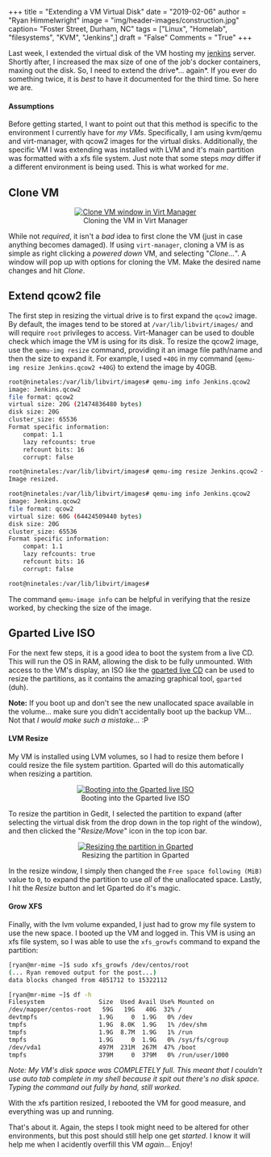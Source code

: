 +++
title  = "Extending a VM Virtual Disk"
date   = "2019-02-06"
author = "Ryan Himmelwright"
image  = "img/header-images/construction.jpg"
caption= "Foster Street, Durham, NC"
tags   = ["Linux", "Homelab", "filesystems", "KVM", "Jenkins",]
draft  = "False"
Comments = "True"
+++

Last week, I extended the virtual disk of the VM hosting my
[jenkins](https://jenkins.io) server. Shortly after, I increased the max size
of one of the job's docker containers, maxing out the disk. So, I need to
extend the drive*... again*. If you ever do something twice, it is *best* to
have it documented for the third time. So here we are.

<!--more-->

#### Assumptions

Before getting started, I want to point out that this method is
specific to the environment I currently have for *my VMs*. Specifically, I
am using kvm/qemu and virt-manager, with qcow2 images
for the virtual disks. Additionally, the specific VM I was extending was
installed with LVM and it's main partition was formatted with a xfs
file system. Just note that some steps *may* differ if a different environment
is being used. This is what worked for *me*.

## Clone VM

<center>
<a href="../../img/posts/extending-vm-hd/clone-vm.png"><img alt="Clone VM window in Virt Manager" src= "../../img/posts/extending-vm-hd/clone-vm.png" style="max-width: 100%;"/></a>
<div class="caption">Cloning the VM in Virt Manager</div>
</center>

While not *required*, it isn't a *bad* idea to first clone the VM (just
in case anything becomes damaged). If using `virt-manager`, cloning a
VM is as simple as right clicking a *powered down* VM, and selecting
"*Clone...*". A window will pop up with options for cloning the
VM. Make the desired name changes and hit *Clone*.

## Extend qcow2 file

The first step in resizing the virtual drive is to first expand
the `qcow2` image. By default, the images tend to be stored at
`/var/lib/libvirt/images/` and will require `root` privileges to
access. Virt-Manager can be used to double check which image the VM is
using for its disk. To resize the qcow2 image, use the `qemu-img
resize` command, providing it an image file path/name and then the size
to expand it. For example, I used `+40G` in my command (`qemu-img
resize Jenkins.qcow2 +40G`) to extend the image by 40GB.

```bash
root@ninetales:/var/lib/libvirt/images# qemu-img info Jenkins.qcow2
image: Jenkins.qcow2
file format: qcow2
virtual size: 20G (21474836480 bytes)
disk size: 20G
cluster_size: 65536
Format specific information:
    compat: 1.1
    lazy refcounts: true
    refcount bits: 16
    corrupt: false

root@ninetales:/var/lib/libvirt/images# qemu-img resize Jenkins.qcow2 +40G
Image resized.

root@ninetales:/var/lib/libvirt/images# qemu-img info Jenkins.qcow2
image: Jenkins.qcow2
file format: qcow2
virtual size: 60G (64424509440 bytes)
disk size: 20G
cluster_size: 65536
Format specific information:
    compat: 1.1
    lazy refcounts: true
    refcount bits: 16
    corrupt: false

root@ninetales:/var/lib/libvirt/images#
```

The command `qemu-image info` can be helpful in verifying that the resize
worked, by checking the size of the image.

## Gparted Live ISO
For the next few steps, it is a good idea to boot the system from a live CD.
This will run the OS in RAM, allowing the disk to be fully unmounted.  With
access to the VM's display, an ISO like the [gparted live
CD](https://gparted.org/livecd.php) can be used to resize the partitions,
as it contains the amazing graphical tool, `gparted` (duh).

**Note:** If you boot up and don't see the new unallocated space available in the
volume... make sure you didn't accidentally boot up the backup VM... Not that
*I would make such a mistake...* :P

#### LVM Resize

My VM is installed using LVM volumes, so I had to resize them
before I could resize the file system partition. Gparted will do this
automatically when resizing a partition.


<center>
<a href="../../img/posts/extending-vm-hd/gparted-live-iso.png"><img alt="Booting into the Gparted live ISO" src= "../../img/posts/extending-vm-hd/gparted-live-iso.png" style="max-width: 100%;"/></a>
<div class="caption">Booting into the Gparted live ISO</div>
</center>

To resize the partition in Gedit, I selected the partition to expand (after
selecting the virtual disk from the drop down in the top right of the window),
and then clicked the "*Resize/Move*" icon in the top icon bar.

<center>
<a href="../../img/posts/extending-vm-hd/gparted-resize.png"><img alt="Resizing the partition in Gparted" src= "../../img/posts/extending-vm-hd/gparted-resize.png" style="max-width: 100%;"/></a>
<div class="caption">Resizing the partition in Gparted</div>
</center>

In the resize window, I simply then changed the `Free space following (MiB)`
value to `0`, to expand the partition to use *all* of the unallocated space.
Lastly, I hit the *Resize* button and let Gparted do it's magic.

#### Grow XFS

Finally, with the lvm volume expanded, I just had to grow my file system to use
the new space. I booted up the VM and logged in. This VM is using an xfs file
system, so I was able to use the `xfs_growfs` command to expand the partition:


```bash
[ryan@mr-mime ~]$ sudo xfs_growfs /dev/centos/root
(... Ryan removed output for the post...)
data blocks changed from 4851712 to 15322112

[ryan@mr-mime ~]$ df -h
Filesystem               Size  Used Avail Use% Mounted on
/dev/mapper/centos-root   59G   19G   40G  32% /
devtmpfs                 1.9G     0  1.9G   0% /dev
tmpfs                    1.9G  8.0K  1.9G   1% /dev/shm
tmpfs                    1.9G  8.7M  1.9G   1% /run
tmpfs                    1.9G     0  1.9G   0% /sys/fs/cgroup
/dev/vda1                497M  231M  267M  47% /boot
tmpfs                    379M     0  379M   0% /run/user/1000
```

*Note: My VM's disk space was COMPLETELY full. This meant that I couldn't use auto
tab complete in my shell because it spit out there's no disk space. Typing the
command out fully by hand, still worked.*

With the xfs partition resized, I rebooted the VM for good measure, and
everything was up and running.

That's about it. Again, the steps I took might need to be altered for other
environments, but this post should still help one get *started*. I know it will
help me when I acidently overfill this VM *again*... Enjoy!
